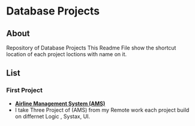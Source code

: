 # Database Projects

## About
Repository of Database Projects This Readme File show the shortcut location of each project loctions with name on it.

## List

### First Project 
  - **[Airline Management System (AMS)](https://github.com/samiwadh/Database-Project/tree/main/List%20of%20project/Airline%20Management%20System)**
  - I take Three Project of (AMS) from my Remote work each project build on differnet Logic , Systax, UI.
